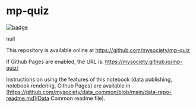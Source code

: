 
# mp-quiz

[![badge](https://mybinder.org/badge.svg)](https://mybinder.org/v2/gh/mysociety/mp-quiz/HEAD)

null

This repository is available online at https://github.com/mysociety/mp-quiz

If Github Pages are enabled, the URL is: https://mysociety.github.io/mp-quiz/

Instructions on using the features of this notebook (data publishing, notebook rendering, Github Pages) are available in [https://github.com/mysociety/data_common/blob/main/data-repo-readme.md](Data Common readme file).